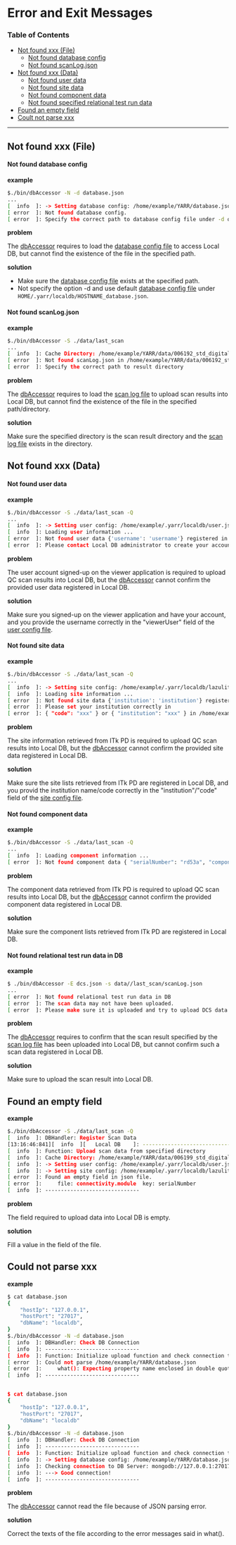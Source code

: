 # Error and Exit Messages

### Table of Contents

- [Not found xxx (File)](#not-found-xxx-file)
    - [Not found database config](#not-found-database-config)
    - [Not found scanLog.json](#not-found-scanlogjson)
- [Not found xxx (Data)](#not-found-xxx-data)
    - [Not found user data](#not-found-user-data)
    - [Not found site data](#not-found-site-data)
    - [Not found component data](#not-found-component-data)
    - [Not found specified relational test run data](#not-found-specified-relational-test-run-data)
- [Found an empty field](#found-an-empty-field)
- [Coult not parse xxx](#could-not-parse-xxx)

---

## Not found xxx (File)

#### Not found database config

**example**

```bash
$./bin/dbAccessor -N -d database.json
...
[  info  ]: -> Setting database config: /home/example/YARR/database.json
[ error  ]: Not found database config.
[ error  ]: Specify the correct path to database config file under -d option.
```

**problem**

The [dbAccessor](accessor.md) requires to load the [database config file](database-config.md) to access Local DB, but cannot find the existence of the file in the specified path.

**solution**

- Make sure the [database config file](database-config.md) exists at the specified path.
- Not specify the option -d and use default [database config file](database-config.md) under `HOME/.yarr/localdb/HOSTNAME_database.json`.

#### Not found scanLog.json

**example**

```bash
$./bin/dbAccessor -S ./data/last_scan
...
[  info  ]: Cache Directory: /home/example/YARR/data/006192_std_digitalscan
[ error  ]: Not found scanLog.json in /home/example/YARR/data/006192_std_digitalscan
[ error  ]: Specify the correct path to result directory
```

**problem**

The [dbAccessor](accessor.md) requires to load the [scan log file](scan-log.md) to upload scan results into Local DB, but cannot find the existence of the file in the specified path/directory.

**solution**

Make sure the specified directory is the scan result directory and the [scan log file](scan-log.md) exists in the directory.

## Not found xxx (Data)

#### Not found user data

**example**

```bash
$./bin/dbAccessor -S ./data/last_scan -Q
...
[  info  ]: -> Setting user config: /home/example/.yarr/localdb/user.json
[  info  ]: Loading user information ...
[ error  ]: Not found user data {'username': 'username'} registered in Local DB.
[ error  ]: Please contact Local DB administrator to create your account on Local DB Viewer.
```

**problem**

The user account signed-up on the viewer application is required to upload QC scan results into Local DB, but the [dbAccessor](accessor.md) cannot confirm the provided user data registered in Local DB.

**solution**

Make sure you signed-up on the viewer application and have your account, and you provide the username correctly in the "viewerUser" field of the [user config file](user-config.md).

#### Not found site data

**example**

```bash
$./bin/dbAccessor -S ./data/last_scan -Q
...
[  info  ]: -> Setting site config: /home/example/.yarr/localdb/lazulite_site.json
[  info  ]: Loading site information ...
[ error  ]: Not found site data {'institution': 'institution'} registered in Local DB.
[ error  ]: Please set your institution correctly in
[ error  ]: { "code": "xxx" } or { "institution": "xxx" } in /home/example/.yarr/localdb/localhost_site.json
```

**problem**

The site information retrieved from ITk PD is required to upload QC scan results into Local DB, but the [dbAccessor](accessor.md) cannot confirm the provided site data registered in Local DB.

**solution**

Make sure the site lists retrieved from ITk PD are registered in Local DB, and you provid the institution name/code correctly in the "institution"/"code" field of the [site config file](site-config.md).

#### Not found component data

**example**

```bash
$./bin/dbAccessor -S ./data/last_scan -Q
...
[  info  ]: Loading component information ...
[ error  ]: Not found component data { "serialNumber": "rd53a", "componentType": "module" } registered in Local DB.
```

**problem**

The component data retrieved from ITk PD is required to upload QC scan results into Local DB, but the [dbAccessor](accessor.md) cannot confirm the provided component data registered in Local DB.

**solution**

Make sure the component lists retrieved from ITk PD are registered in Local DB.

#### Not found relational test run data in DB

**example**

```bash
$ ./bin/dbAccessor -E dcs.json -s data//last_scan/scanLog.json
...
[ error  ]: Not found relational test run data in DB
[ error  ]: The scan data may not have been uploaded.
[ error  ]: Please make sure it is uploaded and try to upload DCS data again.
```

**problem**

The [dbAccessor](accessor.md) requires to confirm that the scan result specified by the [scan log file](scan-log.md) has been uploaded into Local DB, but cannot confirm such a scan data registered in Local DB.

**solution**

Make sure to upload the scan result into Local DB.

## Found an empty field

**example**

```bash
$./bin/dbAccessor -S ./data/last_scan -Q
[  info  ]: DBHandler: Register Scan Data
[13:16:46:841][  info  ][   Local DB    ]: ------------------------------
[  info  ]: Function: Upload scan data from specified directory
[  info  ]: Cache Directory: /home/example/YARR/data/006199_std_digitalscan
[  info  ]: -> Setting user config: /home/example/.yarr/localdb/user.json
[  info  ]: -> Setting site config: /home/example/.yarr/localdb/lazulite_site.json
[ error  ]: Found an empty field in json file.
[ error  ]: 	file: connectivity.module  key: serialNumber
[  info  ]: ------------------------------
```

**problem**

The field required to upload data into Local DB is empty.

**solution**

Fill a value in the field of the file.

## Could not parse xxx

**example**

```bash
$ cat database.json
{
    "hostIp": "127.0.0.1",
    "hostPort": "27017",
    "dbName": "localdb",
}
$./bin/dbAccessor -N -d database.json
[  info  ]: DBHandler: Check DB Connection
[  info  ]: ------------------------------
[  info  ]: Function: Initialize upload function and check connection to Local DB
[ error  ]: Could not parse /home/example/YARR/database.json
[ error  ]: 	what(): Expecting property name enclosed in double quotes: line 5 column 1 (char 79)
[  info  ]: ------------------------------


$ cat database.json
{
    "hostIp": "127.0.0.1",
    "hostPort": "27017",
    "dbName": "localdb"
}
$./bin/dbAccessor -N -d database.json
[  info  ]: DBHandler: Check DB Connection
[  info  ]: ------------------------------
[  info  ]: Function: Initialize upload function and check connection to Local DB
[  info  ]: -> Setting database config: /home/example/YARR/database.json
[  info  ]: Checking connection to DB Server: mongodb://127.0.0.1:27017/localdb ...
[  info  ]: ---> Good connection!
[  info  ]: ------------------------------
```

**problem**

The [dbAccessor](accessor.md) cannot read the file because of JSON parsing error.

**solution**

Correct the texts of the file according to the error messages said in what().


